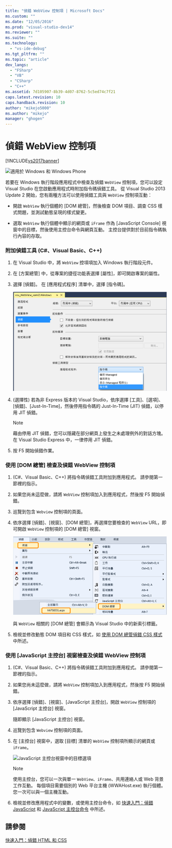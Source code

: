 ```yaml
---
title: "偵錯 WebView 控制項 | Microsoft Docs"
ms.custom: ""
ms.date: "12/05/2016"
ms.prod: "visual-studio-dev14"
ms.reviewer: ""
ms.suite: ""
ms.technology: 
  - "vs-ide-debug"
ms.tgt_pltfrm: ""
ms.topic: "article"
dev_langs: 
  - "FSharp"
  - "VB"
  - "CSharp"
  - "C++"
ms.assetid: 7d105907-8b39-4d07-8762-5c5ed74c7f21
caps.latest.revision: 10
caps.handback.revision: 10
author: "mikejo5000"
ms.author: "mikejo"
manager: "ghogen"
---
```

# 偵錯 WebView 控制項
[!INCLUDE[vs2017banner](../code-quality/includes/vs2017banner.md)]

![適用於 Windows 和 Windows Phone](../debugger/media/windows_and_phone_content.png "windows\_and\_phone\_content")  
  
 若要在 Windows 執行階段應用程式中檢查及偵錯 `WebView` 控制項，您可以設定 Visual Studio 在您啟動應用程式時附加指令碼偵錯工具。  從 Visual Studio 2013 Update 2 開始，您有兩種方法可以使用偵錯工具與 `WebView` 控制項互動：  
  
-   開啟 `WebView` 執行個體的 \[DOM 總管\][](../debugger/quickstart-debug-html-and-css.md "Quickstart: Debug HTML and CSS")，然後檢查 DOM 項目、調查 CSS 樣式問題，並測試動態呈現的樣式變更。  
  
-   選取 `WebView` 執行個體中顯示的網頁或 `iFrame` 作為 \[JavaScript Console\][](../debugger/javascript-console-commands.md "JavaScript Console commands") 視窗中的目標，然後使用主控台命令與網頁互動。  主控台提供對於目前指令碼執行內容的存取。  
  
### 附加偵錯工具 \(C\#、Visual Basic、C\+\+\)  
  
1.  在 Visual Studio 中，將 `WebView` 控項項加入 Windows 執行階段元件。  
  
2.  在 \[方案總管\] 中，從專案的捷徑功能表選擇 \[屬性\]，即可開啟專案的屬性。  
  
3.  選擇 \[偵錯\]。  在 \[應用程式程序\] 清單中，選擇 \[指令碼\]。  
  
     ![附加 Script 偵錯工具](../debugger/media/js_dom_webview_script_debugger.png "JS\_DOM\_WebView\_Script\_Debugger")  
  
4.  \(選擇性\) 若為非 Express 版本的 Visual Studio，依序選擇 \[工具\]、\[選項\]、\[偵錯\]、\[Just\-In\-Time\]，然後停用指令碼的 Just\-In\-Time \(JIT\) 偵錯，以停用 JIT 偵錯。  
  
    > [!NOTE]
    >  藉由停用 JIT 偵錯，您可以隱藏在部分網頁上發生之未處理例外的對話方塊。  在 Visual Studio Express 中，一律停用 JIT 偵錯。  
  
5.  按 F5 開始偵錯作業。  
  
### 使用 \[DOM 總管\] 檢查及偵錯 WebView 控制項  
  
1.  \(C\#、Visual Basic、C\+\+\) 將指令碼偵錯工具附加到應用程式。  請參閱第一節裡的指示。  
  
2.  如果您尚未這麼做，請將 `WebView` 控制項加入到應用程式，然後按 F5 開始偵錯。  
  
3.  巡覽到包含 `Webview` 控制項的頁面。  
  
4.  依序選擇 \[偵錯\]、\[視窗\]、\[DOM 總管\]，再選擇您要檢查的 `WebView` URL，即可開啟 `WebView` 控制項的 \[DOM 總管\] 視窗。  
  
     ![開啟 DOM 總管](../debugger/media/js_dom_webview.png "JS\_DOM\_WebView")  
  
     與 `WebView` 相關的 \[DOM 總管\] 會顯示為 Visual Studio 中的新索引標籤。  
  
5.  檢視並修改動態 DOM 項目和 CSS 樣式，如 [使用 DOM 總管偵錯 CSS 樣式](../debugger/debug-css-styles-using-dom-explorer.md) 中所述。  
  
### 使用 \[JavaScript 主控台\] 視窗檢查及偵錯 WebView 控制項  
  
1.  \(C\#、Visual  Basic、C\+\+\)  將指令碼偵錯工具附加到應用程式。  請參閱第一節裡的指示。  
  
2.  如果您尚未這麼做，請將  `WebView` 控制項加入到應用程式，然後按 F5 開始偵錯。  
  
3.  依序選擇 \[偵錯\]、\[視窗\]、\[JavaScript 主控台\]，開啟 `WebView` 控制項的 \[JavaScript 主控台\] 視窗。  
  
     隨即顯示 \[JavaScript 主控台\] 視窗。  
  
4.  巡覽到包含 `Webview` 控制項的頁面。  
  
5.  在 \[主控台\] 視窗中，選取 \[目標\] 清單的 `WebView` 控制項所顯示的網頁或 `iFrame`。  
  
     ![JavaScript 主控台視窗中的目標選項](../debugger/media/js_console_target.png "JS\_Console\_Target")  
  
    > [!NOTE]
    >  使用主控台，您可以一次與單一 `WebView`、`iFrame`、共用連絡人或 Web 背景工作互動。  每個項目需要個別的 Web 平台主機 \(WWAHost.exe\) 執行個體。  您一次可以與一個主機互動。  
  
6.  檢視並修改應用程式中的變數，或使用主控台命令，如 [快速入門：偵錯 JavaScript](../debugger/quickstart-debug-javascript-using-the-console.md) 和 [JavaScript 主控台命令](../debugger/javascript-console-commands.md) 中所述。  
  
## 請參閱  
 [快速入門：偵錯 HTML 和 CSS](../debugger/quickstart-debug-html-and-css.md)